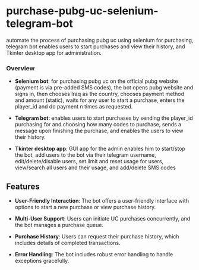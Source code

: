 # purchase-pubg-uc-selenium-telegram-bot
automate the process of purchasing pubg uc using selenium for purchasing, telegram bot enables users to start purchases and view their history, and Tkinter desktop app for administration.


### Overview
- **Selenium bot**: for purchasing pubg uc on the official pubg website (payment is via pre-added SMS codes), the bot opens pubg website and signs in, then chooses Iraq as the country, chooses payment method and amount (static), waits for any user to start a purchase, enters the player_id and do payment n times as requested.

- **Telegram bot**: enables users to start purchases by sending the player_id purchasing for and choosing how many codes to purchase, sends a message upon finishing the purchase, and enables the users to view their history.

- **Tkinter desktop app**: GUI app for the admin enables him to start/stop the bot, add users to the bot via their telegram username, edit/delete/disable users, set limit and reset usage for users, view/search all users and their usage, and add/delete SMS codes


## Features

- **User-Friendly Interaction**: The bot offers a user-friendly interface with options to start a new purchase or view purchase history.

- **Multi-User Support**: Users can initiate UC purchases concurrently, and the bot manages a purchase queue.

- **Purchase History**: Users can request their purchase history, which includes details of completed transactions.

- **Error Handling**: The bot includes robust error handling to handle exceptions gracefully.
